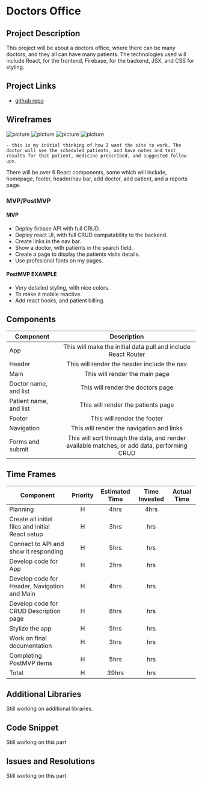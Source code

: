 # Doctors Office

<!-- ![](https://media.giphy.com/media/R6xi8dXsRhIjK/giphy.gif)
<--- me coding this app! -->

## Project Description

This project will be about a doctors office, where there can be many doctors, and they all can have many patients. The technologies used will include React, for the frontend, Firebase, for the backend, JSX, and CSS for styling.

## Project Links

- [github repo](https://github.com/saintaubins/doctorsOffice)
<!-- - [deployment]() -->

## Wireframes

![picture](planning/IMG_0308.jpg) 
![picture](planning/IMG_0309.jpg)
![picture](planning/IMG_0310.jpg)
![picture](planning/IMG_0311.jpg)


	- this is my initial thinking of how I want the site to work. The doctor will see the scheduled patients, and have notes and test results for that patient, medicine prescribed, and suggested follow ups.
<!-- - [react architecture]() -->

There will be over 6 React components, some which will include, homepage, footer, header/nav bar, add doctor, add patient, and a  reports page.

### MVP/PostMVP

#### MVP
- Deploy firbase API with full CRUD.
- Deploy react UI, with full CRUD compatability to the backend.
- Create links in the nav bar.
- Show a doctor, with patients in the search field.
- Create a page to display the patients visits details. 
- Use profesional fonts on my pages.

#### PostMVP EXAMPLE
- Very detailed styling, with nice colors.
- To make it mobile reactive.
- Add react hooks, and patient billing.

## Components

| Component | Description | 
| --- | :---: |  
| App | This will make the initial data pull and include React Router| 
| Header | This will render the header include the nav | 
| Main | This will render the main page | 
| Doctor name, and list | This will render the doctors page | 
| Patient name, and list | This will render the patients page | 
| Footer | This will render the footer | 
| Navigation | This will render the navigation and links | 
| Forms and submit | This will sort through the data, and render available matches, or add data, performing CRUD | 

## Time Frames

| Component | Priority | Estimated Time | Time Invested | Actual Time |
| --- | :---: |  :---: | :---: | :---: |
| Planning | H | 4hrs | 4hrs |  |
| Create all initial files and initial React setup | H | 3hrs | hrs |  |
| Connect to API and show it responding | H | 5hrs | hrs |  |
| Develop code for App | H | 2hrs | hrs |  |
| Develop code for Header, Navigation and Main | H | 4hrs | hrs |  |
| Develop code for CRUD Description page | H | 8hrs | hrs |  |
| Stylize the app | H | 5hrs | hrs |  |
| Work on final documentation | H | 3hrs | hrs |  |
| Completing PostMVP items | H | 5hrs | hrs |  |
| Total | H | 39hrs | hrs |  |

## Additional Libraries
 <!-- Use this section to list all supporting libraries and their role in the project such as Axios, ReactStrap, D3, etc.  -->
 Still working on additional libraries.

## Code Snippet

<!-- Use this section to include a brief code snippet of functionality that you are proud of an a brief description.  Code snippet should not be greater than 10 lines of code.  -->

<!-- ```
function reverse(string) {
	// here is the code to reverse a string of text
}
``` -->
Still working on this part


## Issues and Resolutions
 <!-- Use this section to list of all major issues encountered and their resolution. -->

<!-- #### SAMPLE.....
**ERROR**: app.js:34 Uncaught SyntaxError: Unexpected identifier                                
**RESOLUTION**: Missing comma after first object in sources {} object -->
Still working on this part.